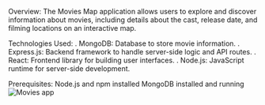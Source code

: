 Overview:
The Movies Map application allows users to explore and discover information about movies, including details about the cast, release date, and filming locations on an interactive map.

Technologies Used:
. MongoDB: Database to store movie information.
. Express.js: Backend framework to handle server-side logic and API routes.
. React: Frontend library for building user interfaces.
. Node.js: JavaScript runtime for server-side development.

Prerequisites:
Node.js and npm installed
MongoDB installed and running
![Movies app](https://github.com/zeenatparween/MERN-Stack-Movies-App/assets/111422656/4759d9ad-c896-4985-919f-d5fbae664b03)


